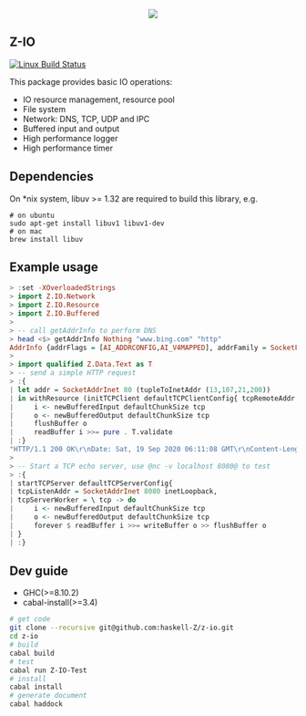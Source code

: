 <p align=center>
  <img src="https://github.com/haskell-Z/Z/raw/master/projectZ.svg">
</p>

## Z-IO

[![Linux Build Status](https://img.shields.io/travis/haskell-z/z-io/master.svg?label=Linux%20build)](https://travis-ci.org/haskell-z/z-io)

This package provides basic IO operations:

* IO resource management, resource pool
* File system
* Network: DNS, TCP, UDP and IPC
* Buffered input and output
* High performance logger
* High performance timer

## Dependencies

On *nix system, libuv >= 1.32 are required to build this library, e.g.

```base
# on ubuntu
sudo apt-get install libuv1 libuv1-dev
# on mac
brew install libuv
```


## Example usage

```haskell
> :set -XOverloadedStrings  
> import Z.IO.Network
> import Z.IO.Resource
> import Z.IO.Buffered
> 
> -- call getAddrInfo to perform DNS
> head <$> getAddrInfo Nothing "www.bing.com" "http"
AddrInfo {addrFlags = [AI_ADDRCONFIG,AI_V4MAPPED], addrFamily = SocketFamily 2, addrSocketType = SocketType 1, addrProtocol = ProtocolNumber 6, addrAddress = 204.79.197.200:80, addrCanonName = }
>
> import qualified Z.Data.Text as T
> -- send a simple HTTP request
> :{
| let addr = SocketAddrInet 80 (tupleToInetAddr (13,107,21,200))
| in withResource (initTCPClient defaultTCPClientConfig{ tcpRemoteAddr = addr}) $ \ tcp -> do
|     i <- newBufferedInput defaultChunkSize tcp 
|     o <- newBufferedOutput defaultChunkSize tcp
|     flushBuffer o
|     readBuffer i >>= pure . T.validate
| :}
"HTTP/1.1 200 OK\r\nDate: Sat, 19 Sep 2020 06:11:08 GMT\r\nContent-Length: 0\r\n\r\n"
>
> -- Start a TCP echo server, use @nc -v localhost 8080@ to test
> :{
| startTCPServer defaultTCPServerConfig{
| tcpListenAddr = SocketAddrInet 8080 inetLoopback,
| tcpServerWorker = \ tcp -> do
|     i <- newBufferedInput defaultChunkSize tcp 
|     o <- newBufferedOutput defaultChunkSize tcp
|     forever $ readBuffer i >>= writeBuffer o >> flushBuffer o
| }
| :}
```

## Dev guide

+ GHC(>=8.10.2) 
+ cabal-install(>=3.4)

```bash
# get code
git clone --recursive git@github.com:haskell-Z/z-io.git 
cd z-io
# build
cabal build
# test
cabal run Z-IO-Test
# install 
cabal install
# generate document
cabal haddock
```
